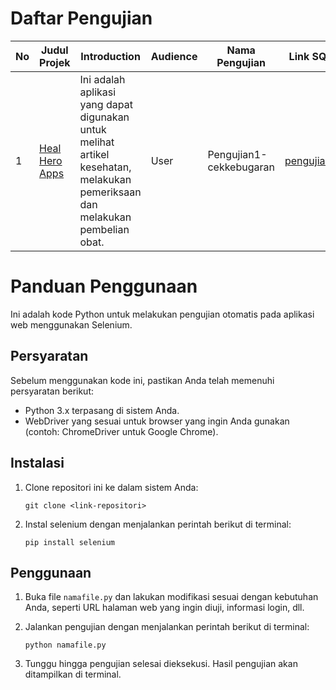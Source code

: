 # Daftar Pengujian

| No  | Judul Projek                                     | Introduction                                                                                                                  | Audience | Nama Pengujian          | Link SQA                                                                             |
| --- | ------------------------------------------------ | ----------------------------------------------------------------------------------------------------------------------------- | -------- | ----------------------- | ------------------------------------------------------------------------------------ |
| 1   | [Heal Hero Apps](https://http://healhero.my.id/) | Ini adalah aplikasi yang dapat digunakan untuk melihat artikel kesehatan, melakukan pemeriksaan dan melakukan pembelian obat. | User     | Pengujian1-cekkebugaran | [pengujian1](https://github.com/Software-Quality-Baik/Fedhira/tree/main/HealHeroApp) |

# Panduan Penggunaan

Ini adalah kode Python untuk melakukan pengujian otomatis pada aplikasi web menggunakan Selenium.

## Persyaratan

Sebelum menggunakan kode ini, pastikan Anda telah memenuhi persyaratan berikut:

- Python 3.x terpasang di sistem Anda.
- WebDriver yang sesuai untuk browser yang ingin Anda gunakan (contoh: ChromeDriver untuk Google Chrome).

## Instalasi

1. Clone repositori ini ke dalam sistem Anda:

   ```
   git clone <link-repositori>
   ```

2. Instal selenium dengan menjalankan perintah berikut di terminal:

   ```
   pip install selenium
   ```

## Penggunaan

1. Buka file `namafile.py` dan lakukan modifikasi sesuai dengan kebutuhan Anda, seperti URL halaman web yang ingin diuji, informasi login, dll.

2. Jalankan pengujian dengan menjalankan perintah berikut di terminal:

   ```
   python namafile.py
   ```

3. Tunggu hingga pengujian selesai dieksekusi. Hasil pengujian akan ditampilkan di terminal.
